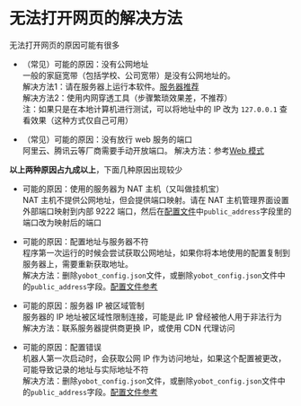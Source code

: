 # 无法打开网页的解决方法

无法打开网页的原因可能有很多

- （常见）可能的原因：没有公网地址  
  一般的家庭宽带（包括学校、公司宽带）是没有公网地址的。  
  解决方法1：请在服务器上运行本软件。[服务器推荐](../install/server.md)  
  解决方法2：使用内网穿透工具（步骤繁琐效果差，不推荐）  
  注：如果只是在本地计算机进行测试，可以将地址中的 IP 改为 `127.0.0.1` 查看效果（这种方式仅自己可用）

- （常见）可能的原因：没有放行 web 服务的端口  
  阿里云、腾讯云等厂商需要手动开放端口。
  解决方法：参考[Web 模式](./web-mode.md)

**以上两种原因占九成以上**，下面几种原因出现较少

- 可能的原因：使用的服务器为 NAT 主机（又叫做挂机宝）  
  NAT 主机不提供公网地址，但会提供端口映射。请在 NAT 主机管理界面设置外部端口映射到内部 9222 端口，然后在[配置文件](./configuration.md)中`public_address`字段里的端口改为映射后的端口

- 可能的原因：配置地址与服务器不符  
  程序第一次运行的时候会尝试获取公网地址，如果你将本地使用的配置复制到服务器上，需要重新获取地址。  
  解决方法：删除`yobot_config.json`文件，或删除`yobot_config.json`文件中的`public_address`字段。[配置文件参考](./configuration.md)

- 可能的原因：服务器 IP 被区域管制  
  服务器的 IP 地址被区域性限制连接，可能是此 IP 曾经被他人用于非法行为  
  解决方法：联系服务器提供商更换 IP，或使用 CDN 代理访问

- 可能的原因：配置错误  
  机器人第一次启动时，会获取公网 IP 作为访问地址，如果这个配置被更改，可能导致记录的地址与实际地址不符  
  解决方法：删除`yobot_config.json`文件，或删除`yobot_config.json`文件中的`public_address`字段。[配置文件参考](./configuration.md)
